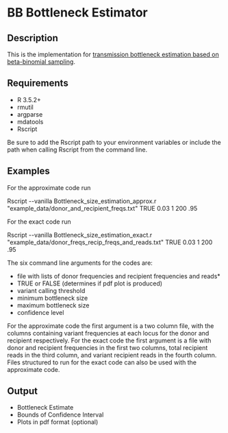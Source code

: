 # BB Bottleneck Estimator
## Description
This is the implementation for [transmission bottleneck estimation based on beta-binomial sampling](https://www.biorxiv.org/content/10.1101/101790v1).  

## Requirements
- R 3.5.2+
- rmutil
- argparse
- mdatools
- Rscript

Be sure to add the Rscript path to your environment variables or include the path when calling Rscript from the command line.  


## Examples

For the approximate code run

  Rscript --vanilla Bottleneck_size_estimation_approx.r "example_data/donor_and_recipient_freqs.txt" TRUE 0.03 1 200 .95

For the exact code run

  Rscript --vanilla Bottleneck_size_estimation_exact.r "example_data/donor_freqs_recip_freqs_and_reads.txt" TRUE 0.03 1 200 .95

The six command line arguments for the codes are:

- file with lists of donor frequencies and recipient frequencies and reads*
- TRUE or FALSE (determines if pdf plot is produced)
- variant calling threshold
- minimum bottleneck size
- maximum bottleneck size
- confidence level

For the approximate code the first argument is a two column file, with the columns containing variant frequencies at each locus for the donor and recipient respectively.  For the exact code the first argument is a file with donor and recipient frequencies in the first two columns, total recipient reads in the third column, and variant recipient reads in the fourth column.  Files structured to run for the exact code can also be used with the approximate code.

## Output
- Bottleneck Estimate
- Bounds of Confidence Interval
- Plots in pdf format (optional)

